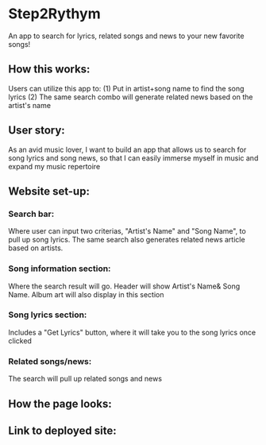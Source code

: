 # Step2Rythym
An app to search for lyrics, related songs and news to your new favorite songs!



## How this works:
Users can utilize this app to:
(1) Put in artist+song name to find the song lyrics
(2) The same search combo will generate related news based on the artist's name



## User story:
As an avid music lover, I want to build an app that allows us to search for song lyrics and song news, so that I can easily immerse myself in music and expand my music repertoire



## Website set-up:
### Search bar: 
Where user can input two criterias, "Artist's Name" and "Song Name", to pull up song lyrics. The same search also generates related news article based on artists. 

### Song information section: 
Where the search result will go. Header will show Artist's Name& Song Name. Album art will also display in this section

### Song lyrics section: 
Includes a "Get Lyrics" button, where it will take you to the song lyrics once clicked

### Related songs/news: 
The search will pull up related songs and news



## How the page looks:



## Link to deployed site:

